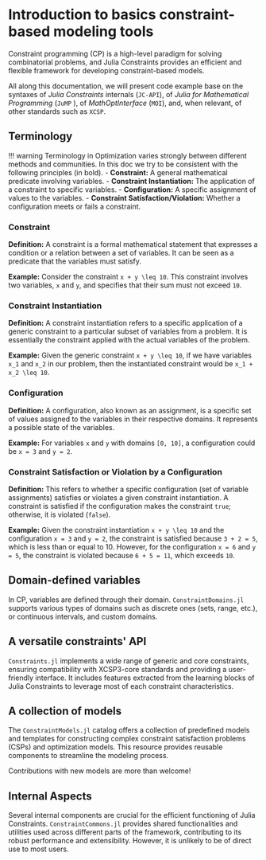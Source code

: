# Introduction to basics constraint-based modeling tools

Constraint programming (CP) is a high-level paradigm for solving combinatorial problems, and Julia Constraints provides an efficient and flexible framework for developing constraint-based models.

All along this documentation, we will present code example base on the syntaxes of *Julia Constraints* internals (`JC-API`), of *Julia for Mathematical Programming* (`JuMP` ), of *MathOptInterface* (`MOI`), and, when relevant, of other standards such as `XCSP`.

## Terminology

!!! warning
    Terminology in Optimization varies strongly between different methods and communities. In this doc we try to be consistent with the following principles (in bold).
    - **Constraint:** A general mathematical predicate involving variables.
    - **Constraint Instantiation:** The application of a constraint to specific variables.
    - **Configuration:** A specific assignment of values to the variables.
    - **Constraint Satisfaction/Violation:** Whether a configuration meets or fails a constraint.

### Constraint

**Definition:** A constraint is a formal mathematical statement that expresses a condition or a relation between a set of variables. It can be seen as a predicate that the variables must satisfy.

**Example:** Consider the constraint ``x + y \leq 10``. This constraint involves two variables, ``x`` and ``y``, and specifies that their sum must not exceed ``10``.

### Constraint Instantiation

**Definition:** A constraint instantiation refers to a specific application of a generic constraint to a particular subset of variables from a problem. It is essentially the constraint applied with the actual variables of the problem.

**Example:** Given the generic constraint ``x + y \leq 10``, if we have variables ``x_1`` and ``x_2`` in our problem, then the instantiated constraint would be ``x_1 + x_2 \leq 10``.

### Configuration

**Definition:** A configuration, also known as an assignment, is a specific set of values assigned to the variables in their respective domains. It represents a possible state of the variables.

**Example:** For variables ``x`` and ``y`` with domains ``[0, 10]``, a configuration could be ``x = 3`` and ``y = 2``.

### Constraint Satisfaction or Violation by a Configuration

**Definition:** This refers to whether a specific configuration (set of variable assignments) satisfies or violates a given constraint instantiation. A constraint is satisfied if the configuration makes the constraint `true`; otherwise, it is violated (`false`).

**Example:** Given the constraint instantiation ``x + y \leq 10`` and the configuration ``x = 3`` and ``y = 2``, the constraint is satisfied because ``3 + 2 = 5``, which is less than or equal to 10. However, for the configuration ``x = 6`` and ``y = 5``, the constraint is violated because ``6 + 5 = 11``, which exceeds ``10``.

## Domain-defined variables

In CP, variables are defined through their domain. `ConstraintDomains.jl` supports various types of domains such as discrete ones (sets, range, etc.), or continuous intervals, and custom domains.

## A versatile constraints' API

`Constraints.jl` implements a wide range of generic and core constraints, ensuring compatibility with XCSP3-core standards and providing a user-friendly interface. It includes features extracted from the learning blocks of Julia Constraints to leverage most of each constraint characteristics.

## A collection of models

The `ConstraintModels.jl` catalog offers a collection of predefined models and templates for constructing complex constraint satisfaction problems (CSPs) and optimization models. This resource provides reusable components to streamline the modeling process.

Contributions with new models are more than welcome!

## Internal Aspects

Several internal components are crucial for the efficient functioning of Julia Constraints. `ConstraintCommons.jl` provides shared functionalities and utilities used across different parts of the framework, contributing to its robust performance and extensibility. However, it is unlikely to be of direct use to most users.
